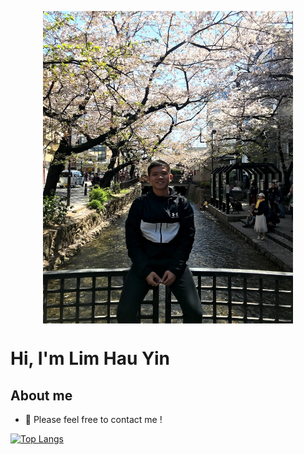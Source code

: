 
<p  align="center"><img align="top" width="400" height="500" src="https://github.com/limhauyin/limhauyin/blob/master/IMG_7406.jpg" ></p>


# Hi, I'm Lim Hau Yin 

## About me 


- 💬 Please feel free to contact me ! 

[![Top Langs](https://github-readme-stats.vercel.app/api/top-langs/?username=limhauyin&layout=compact)](https://github.com/limhauyin/github-readme-stats)


<!--![](https://github-readme-stats.vercel.app/api?username=limhauyin&show_icons=true&title_color=E88795&icon_color=FF33FF&text_color=D6BCD5&bg_color=151515)-

## Connect With me:

[![Website](https://img.shields.io/badge/-www.imhauyin.com-green?style=flat-square&logo=Safari&logoColor=white&link=https://www.imhauyin.com)](https://www.imhauyin.com)
[![Instagram](https://img.shields.io/badge/-@hauyin97-red?style=flat-square&logo=instagram&logoColor=white&link=https://www.instagram.com/hauyin97/)](https://www.instagram.com/hauyin97/)
[![Linkedin](https://img.shields.io/badge/-HauYin%20Lim-blue?style=flat-square&logo=linkedin&logoColor=white&link=https://www.linkedin.com/in/hau-yin-lim-14a215159/)](https://www.linkedin.com/in/hau-yin-lim-14a215159/)

## Visitor Count : 

![VisitorCount](https://profile-counter.glitch.me/{limhauyin}/count.svg)

---
⭐️ From [limhauyin](https://github.com/limhauyin)

<!--
**limhauyin/limhauyin** is a ✨ _special_ ✨ repository because its `README.md` (this file) appears on your GitHub profile.

Here are some ideas to get you started:

- 🔭 I’m currently working on ...
- 🌱 I’m currently learning ...
- 👯 I’m looking to collaborate on ...
- 🤔 I’m looking for help with ...
- 💬 Ask me about ...
- 📫 How to reach me: ...
- 😄 Pronouns: ...
- ⚡ Fun fact: ...
-->
